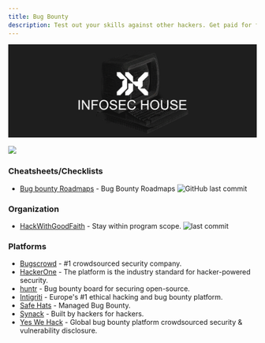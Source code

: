 ```yaml
---
title: Bug Bounty
description: Test out your skills against other hackers. Get paid for finding vulnerabilities.
---
```


![](/assets/headers/header-logo.png)

![](https://img.shields.io/badge/Tools%20%26%20Resources%20Available-9-757575?style=for-the-badge)

### Cheatsheets/Checklists

* [Bug bounty Roadmaps](https://github.com/1ndianl33t/Bug-Bounty-Roadmaps) - Bug Bounty Roadmaps ![GitHub last commit](https://img.shields.io/github/last-commit/1ndianl33t/Bug-Bounty-Roadmaps?style=flat)

### Organization

* [HackWithGoodFaith](https://github.com/brevityinmotion/goodfaith) - Stay within program scope. ![last commit](https://img.shields.io/github/last-commit/brevityinmotion/goodfaith?style=flat) 

### Platforms

* [Bugscrowd](https://bugcrowd.com/programs) - #1 crowdsourced security company. 
* [HackerOne](https://hackerone.com/directory/programs/) - The platform is the industry standard for hacker-powered security. 
* [huntr](https://www.huntr.dev/) - Bug bounty board for securing open-source. 
* [Intigriti](https://www.intigriti.com/programs) - Europe's #1 ethical hacking and bug bounty platform. 
* [Safe Hats](https://app.safehats.com/signup) - Managed Bug Bounty. 
* [Synack](https://www.synack.com/) - Built by hackers for hackers. 
* [Yes We Hack](https://yeswehack.com/auth/register#create-hunter) - Global bug bounty platform crowdsourced security & vulnerability disclosure.
